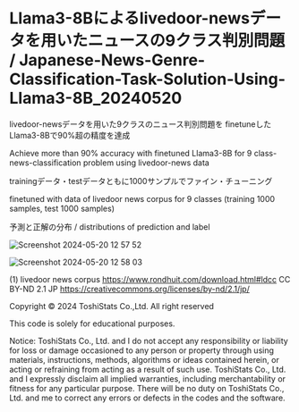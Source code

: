 # Llama3-8Bによるlivedoor-newsデータを用いたニュースの9クラス判別問題 / Japanese-News-Genre-Classification-Task-Solution-Using-Llama3-8B_20240520

livedoor-newsデータを用いた9クラスのニュース判別問題を finetuneしたLlama3-8Bで90%超の精度を達成

Achieve more than 90% accuracy with finetuned Llama3-8B for 9 class-news-classification problem using livedoor-news data

trainingデータ・testデータともに1000サンプルでファイン・チューニング

finetuned with data of livedoor news corpus for 9 classes (training 1000 samples, test 1000 samples)





予測と正解の分布 / distributions of prediction and label

![Screenshot 2024-05-20 12 57 52](https://github.com/TOSHISTATS/Japanese-News-Genre-Classification-Task-Solution-Using-Llama3-8B_20240520/assets/28681557/137773a3-4960-4e7a-a4cb-0f9837dfde16)





![Screenshot 2024-05-20 12 58 03](https://github.com/TOSHISTATS/Japanese-News-Genre-Classification-Task-Solution-Using-Llama3-8B_20240520/assets/28681557/d66808d9-8f89-4588-b0dc-8243b987f6cf)



(1) livedoor news corpus https://www.rondhuit.com/download.html#ldcc
CC BY-ND 2.1 JP https://creativecommons.org/licenses/by-nd/2.1/jp/


Copyright © 2024 ToshiStats Co.,Ltd. All right reserved

This code is solely for educational purposes. 

Notice: ToshiStats Co., Ltd. and I do not accept any responsibility or liability for loss or damage occasioned to any person or property through using materials, instructions, methods, algorithms or ideas contained herein, or acting or refraining from acting as a result of such use. ToshiStats Co., Ltd. and I expressly disclaim all implied warranties, including merchantability or fitness for any particular purpose. There will be no duty on ToshiStats Co., Ltd. and me to correct any errors or defects in the codes and the software.
